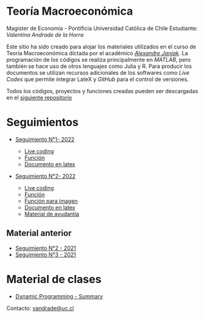# Teoría Macroeconómica

Magíster de Economía - Pontificia Universidad Católica de Chile
Estudiante: *Valentina Andrade de la Horra*

Este sitio ha sido creado para alojar los materiales utilizados en el curso de Teoría Macroeconómica dictada por el académico [*Alexandre Janiak*](https://economia.uc.cl/?profesor=alexandre-janiak). La programación de los códigos se realiza principalmente en *MATLAB*, pero también se hace uso de otros lenguajes como Julia y R. Para producir los documentos se utilizan recursos adicionales de los softwares como *Live Codes* que permite integrar LateX y *GitHub* para el control de versiones.

Todos los códigos, proyectos y funciones creadas pueden ser descargadas en el [siguiente repositorio](https://github.com/valentinaandrade/macroeconomics-theory/)

# Seguimientos

- [Seguimiento N°1- 2022](https://valentinaandrade.github.io/macroeconomics-theory/practice/ayudantias/ayu1/seguimiento1.html)
  - [Live coding](https://valentinaandrade.github.io/macroeconomics-theory/practice/ayudantias/ayu1/seguimiento1.mlx)
  - [Función](https://valentinaandrade.github.io/macroeconomics-theory/practice/ayudantias/ayu1/test.m)
  - [Documento en latex](https://valentinaandrade.github.io/macroeconomics-theory/practice/ayudantias/ayu1/seguimiento1.pdf)
 
- [Seguimiento N°2- 2022](https://valentinaandrade.github.io/macroeconomics-theory/practice/ayudantias/ayu-2022)
  - [Live coding](https://valentinaandrade.github.io/macroeconomics-theory/practice/ayudantias/ayu-2022)
  - [Función](https://valentinaandrade.github.io/macroeconomics-theory/practice/ayudantias/ayu-2022)
  - [Función para imagen](https://valentinaandrade.github.io/macroeconomics-theory/practice/ayudantias/ayu-2022)
  - [Documento en latex](https://valentinaandrade.github.io/macroeconomics-theory/practice/ayudantias/ayu-2022)
  - [Material de ayudantía](https://valentinaandrade.github.io/macroeconomics-theory/practice/ayudantias)

## Material anterior

- [Seguimiento N°2 - 2021](https://valentinaandrade.github.io/macroeconomics-theory/practice/ayudantias/ayu2/seguimiento2.html)
- [Seguimiento N°3 - 2021](https://valentinaandrade.github.io/macroeconomics-theory/practice/ayudantias/ayu3/ayu3.pdf)


# Material de clases
- [Dynamic Programming - Summary](https://valentinaandrade.github.io/macroeconomics-theory/practice/ayudantias/ayu3/dp-intro.pdf)





Contacto: [vandrade@uc.cl](mailto:vandrade@uc.cl)
